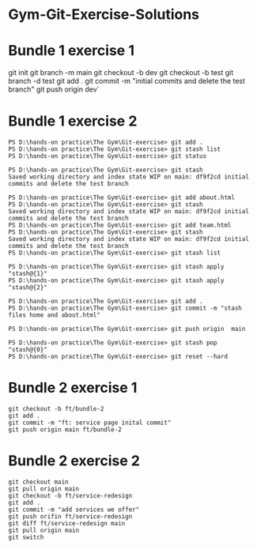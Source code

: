 # Gym-Git-Exercise-Solutions

# Bundle 1 exercise 1

git init
git branch -m main
git checkout -b dev
git checkout -b test
git branch -d test
git add .
git commit -m "initial commits and delete the test branch"
git push origin dev`


# Bundle 1 exercise 2
```
PS D:\hands-on practice\The Gym\Git-exercise> git add .
PS D:\hands-on practice\The Gym\Git-exercise> git stash list
PS D:\hands-on practice\The Gym\Git-exercise> git status

PS D:\hands-on practice\The Gym\Git-exercise> git stash
Saved working directory and index state WIP on main: df9f2cd initial commits and delete the test branch

PS D:\hands-on practice\The Gym\Git-exercise> git add about.html
PS D:\hands-on practice\The Gym\Git-exercise> git stash
Saved working directory and index state WIP on main: df9f2cd initial commits and delete the test branch
PS D:\hands-on practice\The Gym\Git-exercise> git add team.html
PS D:\hands-on practice\The Gym\Git-exercise> git stash
Saved working directory and index state WIP on main: df9f2cd initial commits and delete the test branch
PS D:\hands-on practice\The Gym\Git-exercise> git stash list

PS D:\hands-on practice\The Gym\Git-exercise> git stash apply "stash@{1}"
PS D:\hands-on practice\The Gym\Git-exercise> git stash apply "stash@{2}"

PS D:\hands-on practice\The Gym\Git-exercise> git add .
PS D:\hands-on practice\The Gym\Git-exercise> git commit -m "stash files home and about.html"

PS D:\hands-on practice\The Gym\Git-exercise> git push origin  main

PS D:\hands-on practice\The Gym\Git-exercise> git stash pop "stash@{0}"
PS D:\hands-on practice\The Gym\Git-exercise> git reset --hard
 ```

# Bundle 2 exercise 1

```
git checkout -b ft/bundle-2
git add .
git commit -m "ft: service page inital commit"
git push origin main ft/bundle-2
```

# Bundle 2 exercise 2

```
git checkout main
git pull origin main
git checkout -b ft/service-redesign
git add .
git commit -m "add services we offer"
git push orifin ft/service-redesign
git diff ft/service-redesign main
git pull origin main
git switch
```